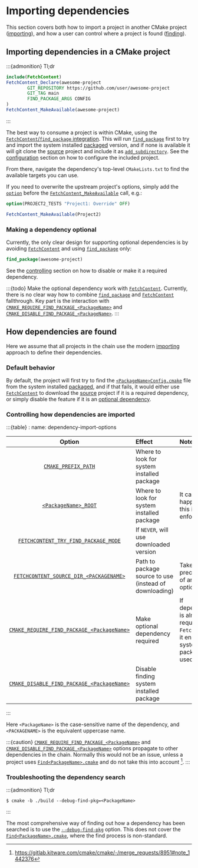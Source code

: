# Importing dependencies

This section covers both how to import a project in another CMake project
([importing]), and how a user can control where a project is found ([finding]).

## Importing dependencies in a CMake project

:::{admonition} Tl;dr
```cmake
include(FetchContent)
FetchContent_Declare(awesome-project
        GIT_REPOSITORY https://github.com/user/awesome-project
        GIT_TAG main
        FIND_PACKAGE_ARGS CONFIG
)
FetchContent_MakeAvailable(awesome-project)
```
:::

The best way to consume a project is within CMake, using the
[`FetchContent`/`find_package` integration]. This will run [`find_package`]
first to try and import the system installed [packaged] version, and if none is
available it will git clone the [source] project and include it as
[`add_subdirectory`]. See the [configuration] section on how to configure the
included project.

From there, navigate the dependency's top-level `CMakeLists.txt` to find the
available targets you can use.

If you need to overwrite the upstream project's options, simply add the
[`option`] before the [`FetchContent_MakeAvailable`] call, e.g.:
```cmake
option(PROJECT2_TESTS "Project1: Override" OFF)

FetchContent_MakeAvailable(Project2)
```

### Making a dependency optional

Currently, the only clear design for supporting optional dependencies is by
avoiding [`FetchContent`] and using [`find_package`] only:

```cmake
find_package(awesome-project)
```

See the [controlling] section on how to disable or make it a required
dependency.

:::{todo}
Make the optional dependency work with [`FetchContent`]. Currently, there is no
clear way how to combine [`find_package`] and [`FetchContent`] fallthrough.
Key part is the interaction with [`CMAKE_REQUIRE_FIND_PACKAGE_<PackageName>`]
and [`CMAKE_DISABLE_FIND_PACKAGE_<PackageName>`].
:::

## How dependencies are found

Here we assume that all projects in the chain use the modern [importing]
approach to define their dependencies.

### Default behavior

By default, the project will first try to find the [`<PackageName>Config.cmake`]
file from the system installed [packaged], and if that fails, it would either
use [`FetchContent`] to download the [source] project if it is a required
dependency, or simply disable the feature if it is an [optional dependency].

### Controlling how dependencies are imported

:::{table}
: name: dependency-import-options

|                    Option                    | Effect                                                 | Notes                                                                                      |
|:--------------------------------------------:|:-------------------------------------------------------|:-------------------------------------------------------------------------------------------|
|            [`CMAKE_PREFIX_PATH`]             | Where to look for system installed package             |                                                                                            |
|            [`<PackageName>_ROOT`]            | Where to look for system installed package             | It can happen that this is not enforced                                                    |
|    [`FETCHCONTENT_TRY_FIND_PACKAGE_MODE`]    | If `NEVER`, will use downloaded version                |                                                                                            |
|  [`FETCHCONTENT_SOURCE_DIR_<PACKAGENAME>`]   | Path to package source to use (instead of downloading) | Takes precedence of any other option                                                       |
| [`CMAKE_REQUIRE_FIND_PACKAGE_<PackageName>`] | Make optional dependency required                      | If dependency is already required via `FetchContent`, it ensure the system package is used |
| [`CMAKE_DISABLE_FIND_PACKAGE_<PackageName>`] | Disable finding system installed package               |                                                                                            |
:::

Here `<PackageName>` is the case-sensitive name of the dependency, and
`<PACKAGENAME>` is the equivalent uppercase name.

:::{caution}
[`CMAKE_REQUIRE_FIND_PACKAGE_<PackageName>`] and
[`CMAKE_DISABLE_FIND_PACKAGE_<PackageName>`] options propagate to other
dependencies in the chain. Normally this would not be an issue, unless a project
uses [`Find<PackageName>.cmake`] and do not take this into account [^1].
:::

### Troubleshooting the dependency search

:::{admonition} Tl;dr
```console
$ cmake -b ./build --debug-find-pkg=<PackageName>
```
:::

The most comprehensive way of finding out how a dependency has been searched is
to use the [`--debug-find-pkg`] option. This does not cover the
[`Find<PackageName>.cmake`], where the find process is non-standard.

[importing]: #importing-dependencies-in-a-cmake-project
[finding]: #how-dependencies-are-found
[controlling]: #controlling-how-dependencies-are-imported
[optional dependency]: #making-a-dependency-optional

[packaged]: ../download.md#packaged-version
[source]: ../download.md#source-project
[configuration]: options.md#upstream-project-options

[`FetchContent`]: inv:cmake:cmake:module#module:FetchContent
[`find_package`]: inv:cmake:cmake:command#command:find_package
[`FetchContent`/`find_package` integration]: inv:cmake:std:label#fetchcontent-find_package-integration-examples
[`add_subdirectory`]: inv:cmake:cmake:command#command:add_subdirectory

[`CMAKE_PREFIX_PATH`]: inv:cmake:cmake:variable#variable:CMAKE_PREFIX_PATH
[`<PackageName>_ROOT`]: inv:cmake:cmake:variable#variable:<PackageName>_ROOT
[`FETCHCONTENT_TRY_FIND_PACKAGE_MODE`]: inv:cmake:cmake:variable#variable:FETCHCONTENT_TRY_FIND_PACKAGE_MODE
[`FETCHCONTENT_SOURCE_DIR_<PACKAGENAME>`]: inv:cmake:cmake:variable#variable:FETCHCONTENT_SOURCE_DIR_<uppercaseName>
[`CMAKE_REQUIRE_FIND_PACKAGE_<PackageName>`]: inv:cmake:cmake:variable#variable:CMAKE_REQUIRE_FIND_PACKAGE_<PackageName>
[`CMAKE_DISABLE_FIND_PACKAGE_<PackageName>`]: inv:cmake:cmake:variable#variable:CMAKE_DISABLE_FIND_PACKAGE_<PackageName>

[`FetchContent_MakeAvailable`]: inv:cmake:cmake:command#command:fetchcontent_makeavailable
[`option`]: inv:cmake:cmake:command#command:option
[`<PackageName>Config.cmake`]: <inv:cmake:std:label#full signature>
[`Find<PackageName>.cmake`]: <inv:cmake:std:label#find modules>
[`--debug-find-pkg`]: inv:cmake:std:cmdoption#cmake.--debug-find-pkg

[^1]: <https://gitlab.kitware.com/cmake/cmake/-/merge_requests/8951#note_1442376>
